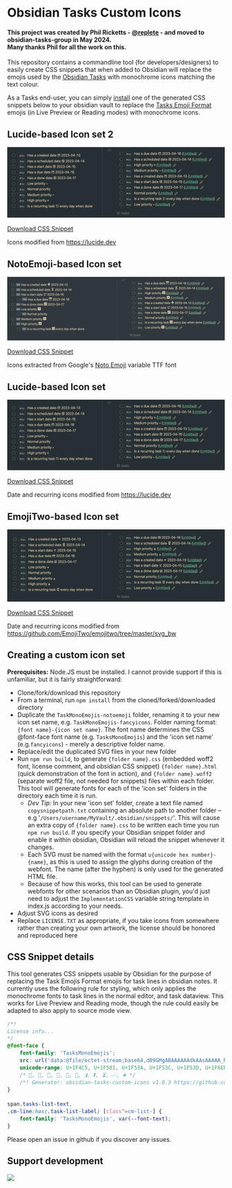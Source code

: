 # Obsidian Tasks Custom Icons

#### This project was created by Phil Ricketts - [@replete](https://github.com/replete) - and moved to obsidian-tasks-group in May 2024.<br>Many thanks Phil for all the work on this.

This repository contains a commandline tool (for developers/designers) to easily create CSS snippets that when added to Obsidian will replace the emojis used by the [Obsidian Tasks](https://github.com/obsidian-tasks-group/obsidian-tasks) with monochrome icons matching the text colour.

As a Tasks end-user, you can simply [install](https://help.obsidian.md/Extending+Obsidian/CSS+snippets) one of the generated CSS snippets below to your obsidian vault to replace the [Tasks Emoji Format](https://publish.obsidian.md/tasks/Reference/Task+Formats/Tasks+Emoji+Format) emojis (in Live Preview or Reading modes) with monochrome icons.

## Lucide-based Icon set 2

![Lucide-based icon theme 2 screenshot](TasksMonoEmojis-lucide2/screenshot.png)

[Download CSS Snippet](https://github.com/replete/obsidian-tasks-custom-icons/blob/main/TasksMonoEmojis-lucide2/TasksMonoEmojis-lucide2.css)

Icons modified from https://lucide.dev

## NotoEmoji-based Icon set

![NotoEmoji-based icon them2 screenshot](TasksMonoEmojis-notoemoji/screenshot.png)

[Download CSS Snippet](https://github.com/replete/obsidian-tasks-custom-icons/blob/main/TasksMonoEmojis-notoemoji/TasksMonoEmojis-notoemoji.css)

Icons extracted from Google's [Noto Emoji](https://github.com/googlefonts/noto-emoji/blob/main/fonts/NotoColorEmoji.ttf) variable TTF font

## Lucide-based Icon set

![Lucide-based icon theme screenshot](TasksMonoEmojis-lucide2/screenshot.png)

[Download CSS Snippet](https://github.com/replete/obsidian-tasks-custom-icons/blob/main/TasksMonoEmojis-lucide/TasksMonoEmojis-lucide.css)

Date and recurring icons modified from https://lucide.dev

## EmojiTwo-based Icon set

![EmojiTwo-based icon theme screenshot](TasksMonoEmojis-emojitwo/screenshot.png)

[Download CSS Snippet](https://github.com/replete/obsidian-tasks-custom-icons/blob/main/TasksMonoEmojis-emojitwo/TasksMonoEmojis-emojitwo.css)

Date and recurring icons modified from https://github.com/EmojiTwo/emojitwo/tree/master/svg_bw


## Creating a custom icon set

**Prerequisites:** Node.JS must be installed. I cannot provide support if this is unfamiliar, but it is fairly straightforward:

- Clone/fork/download this repository
- From a terminal, run `npm install` from the cloned/forked/downloaded directory
- Duplicate the `TaskMonoEmojis-notoemoji` folder, renaming it to your new icon set name, e.g. `TaskMonoEmojis-fancyicons`. Folder naming format: `{font name}-{icon set name}`. The font name determines the CSS @font-face font name (e.g. `TasksMonoEmojis`) and the 'icon set name' (e.g.`fancyicons`) - merely a descriptive folder name.
- Replace/edit the duplicated SVG files in your new folder
- Run `npm run build`, to generate `{folder name}.css` (embedded woff2 font, license comment, and obsidian CSS snippet) `{folder name}.html` (quick demonstration of the font in action), and `{folder name}.woff2` (separate woff2 file, not needed for snippets) files within each folder. This tool will generate fonts for each of the 'icon set' folders in the directory each time it is run.
    - _Dev Tip:_ In your new 'icon set' folder, create a text file named `copysnippetpath.txt` containing an absolute path to another folder – e.g '`/Users/username/MyVault/.obsidian/snippets/`'. This will cause an extra copy of `{folder name}.css` to be written each time you run `npm run build`. If you specify your Obsidian snippet folder and enable it within obsidian, Obsidian will reload the snippet whenever it changes.
    - Each SVG must be named with the format `u{unicode hex number}-{name}`, as this is used to assign the glyphs during creation of the webfont. The name (after the hyphen) is only used for the generated HTML file. 
    - Because of how this works, this tool can be used to generate webfonts for other scenarios than an Obsidian plugin, you'd just need to adjust the `ImplementationCSS` variable string template in index.js according to your needs.
- Adjust SVG icons as desired
- Replace `LICENSE.TXT` as appropriate, if you take icons from somewhere rather than creating your own artwork, the license should be honored and reproduced here

## CSS Snippet details
This tool generates CSS snippets usable by Obsidian for the purpose of replacing the Task Emojis Format emojis for task lines in obsidian notes. It currently uses the following rule for styling, which only applies the monochrome fonts to task lines in the normal editor, and task dataview. This works for Live Preview and Reading mode, though the rule could easily be adapted to also apply to source mode view.

```css
/*! 
License info...
*/
@font-face {
    font-family: 'TasksMonoEmojis';
    src: url('data:@file/octet-stream;base64,d09GMgABAAAAAAdkAAsAAAAA_NOTREALDONTUSETHIS...') format('woff2');
    unicode-range: U+1F4C5, U+1F501, U+1F53A, U+1F53C, U+1F53D, U+1F6EB, U+23EB, U+23EC, U+23F3, U+2705, U+2795;
    /* 📅, 🔁, 🔺, 🔼, 🔽, 🛫, ⏫, ⏬, ⏳, ✅, ➕ */
    /*! Generator: obsidian-tasks-custom-icons v1.0.3 https://github.com/replete/obsidian-tasks-custom-icons */
}

span.tasks-list-text,
.cm-line:has(.task-list-label) [class^=cm-list-] {
    font-family: 'TasksMonoEmojis', var(--font-text);
}
```

Please open an issue in github if you discover any issues.

## Support development

<a href="https://www.buymeacoffee.com/replete"><img src="https://img.buymeacoffee.com/button-api/?text=Buy me a coffee&emoji=&slug=replete&button_colour=BD5FFF&font_colour=ffffff&font_family=Poppins&outline_colour=000000&coffee_colour=FFDD00" /></a>

